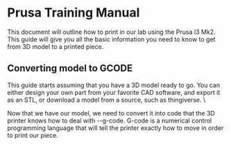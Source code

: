# Prusa Training Manual

This document will outline how to print in our lab using the Prusa I3 Mk2. This guide will give you all the
basic information you need to know to get from 3D model to a printed piece.

## Converting model to GCODE
This guide starts assuming that you have a 3D model ready to go. You can either design your own part
from your favorite CAD software, and export it as an STL, or download a model from a source, such
as thingiverse.
\

Now that we have our model, we need to convert it into code that the 3D printer knows how to deal with --g-code.
G-code is a numerical control programming language that will tell the printer exactly how to move in order
to print our piece.

 
